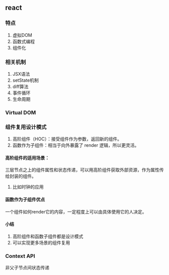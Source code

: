 ## react

### 特点
1. 虚拟DOM
1. 函数式编程
1. 组件化

### 相关机制
1. JSX语法
1. setState机制
1. diff算法
1. 事件循环
1. 生命周期

### Virtual DOM


### 组件复用设计模式
1. 高阶组件（HOC）：接受组件作为参数，返回新的组件。
1. 函数作为子组件：相当于向外暴露了 render 逻辑，所以更灵活。

#### 高阶组件的适用场景：
三层节点之上的组件属性和状态传递，可以用高阶组件获取外部资源，作为属性传给封装的组件。
1. 比如时钟的应用

#### 函数作为子组件优点
一个组件如何render它的内容，一定程度上可以由具体使用它的人决定。

#### 小结
1. 高阶组件和函数子组件都是设计模式
1. 可以实现更多场景的组件复用

### Context API
非父子节点间状态传递



